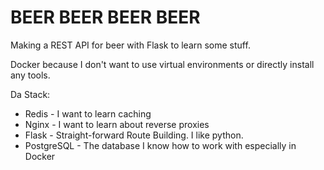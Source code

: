 # BEER BEER BEER BEER

Making a REST API for beer with Flask to learn some stuff.

Docker because I don't want to use virtual environments or directly install any tools.

Da Stack:
- Redis - I want to learn caching
- Nginx - I want to learn about reverse proxies
- Flask - Straight-forward Route Building. I like python.
- PostgreSQL - The database I know how to work with especially in Docker
